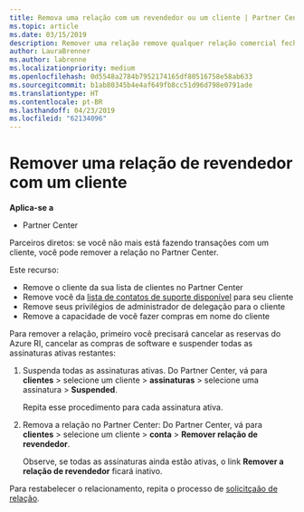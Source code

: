 ```yaml
---
title: Remova uma relação com um revendedor ou um cliente | Partner Center
ms.topic: article
ms.date: 03/15/2019
description: Remover uma relação remove qualquer relação comercial fechada do modo de exibição no Partner Center.
author: LauraBrenner
ms.author: labrenne
ms.localizationpriority: medium
ms.openlocfilehash: 0d5548a2784b7952174165df80516758e58ab633
ms.sourcegitcommit: b1ab80345b4e4af649fb8cc51d96d798e0791ade
ms.translationtype: HT
ms.contentlocale: pt-BR
ms.lasthandoff: 04/23/2019
ms.locfileid: "62134096"
---
```

# <a name="remove-a-reseller-relationship-with-a-customer"></a>Remover uma relação de revendedor com um cliente

**Aplica-se a**

-   Partner Center

Parceiros diretos: se você não mais está fazendo transações com um cliente, você pode remover a relação no Partner Center. 

Este recurso:
*  Remove o cliente da sua lista de clientes no Partner Center
*  Remove você da [lista de contatos de suporte disponível](assign-support-contacts.md) para seu cliente
*  Remove seus privilégios de administrador de delegação para o cliente
*  Remove a capacidade de você fazer compras em nome do cliente

Para remover a relação, primeiro você precisará cancelar as reservas do Azure RI, cancelar as compras de software e suspender todas as assinaturas ativas restantes:
1. Suspenda todas as assinaturas ativas. Do Partner Center, vá para **clientes** > selecione um cliente > **assinaturas** > selecione uma assinatura > **Suspended**. 

   Repita esse procedimento para cada assinatura ativa.

2. Remova a relação no Partner Center: Do Partner Center, vá para **clientes** > selecione um cliente > **conta** > **Remover relação de revendedor**.

   Observe, se todas as assinaturas ainda estão ativas, o link **Remover a relação de revendedor** ficará inativo. 

Para restabelecer o relacionamento, repita o processo de [solicitçaão de relação](request-a-relationship-with-a-customer.md).
